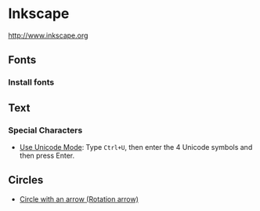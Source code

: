 # Inkscape

http://www.inkscape.org

## Fonts

### Install fonts



## Text

### Special Characters

* [Use Unicode Mode](http://tavmjong.free.fr/INKSCAPE/MANUAL/html/Text-Creating.html#id1174576): Type ``Ctrl+U``, then enter the 4 Unicode symbols and then press Enter.

## Circles

* [Circle with an arrow (Rotation arrow)](https://www.youtube.com/watch?v=7OvwJr1qSUE)
